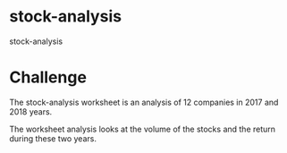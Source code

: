 # stock-analysis
stock-analysis

# Challenge

The stock-analysis worksheet is an analysis of 12 companies in 2017 and 2018 years.

The worksheet analysis looks at the volume of the stocks and the return during these two years. 
 
